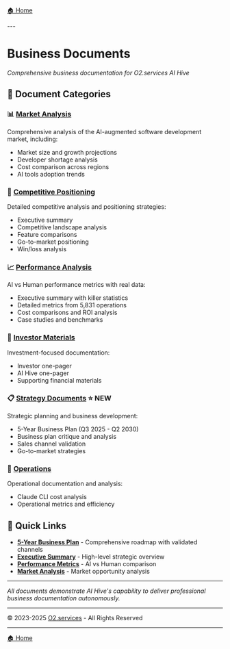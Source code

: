 [🏠 Home](../README.md)

<link rel="stylesheet" href="../assets/css/styles.css">
---

# Business Documents

*Comprehensive business documentation for O2.services AI Hive*

## 📁 Document Categories

### 📊 [Market Analysis](market-analysis/index.md)
Comprehensive analysis of the AI-augmented software development market, including:
- Market size and growth projections
- Developer shortage analysis
- Cost comparison across regions
- AI tools adoption trends

### 🎯 [Competitive Positioning](competitive-positioning/index.md)
Detailed competitive analysis and positioning strategies:
- Executive summary
- Competitive landscape analysis
- Feature comparisons
- Go-to-market positioning
- Win/loss analysis

### 📈 [Performance Analysis](performance-analysis/index.md)
AI vs Human performance metrics with real data:
- Executive summary with killer statistics
- Detailed metrics from 5,831 operations
- Cost comparisons and ROI analysis
- Case studies and benchmarks

### 💼 [Investor Materials](investor-materials/index.md)
Investment-focused documentation:
- Investor one-pager
- AI Hive one-pager
- Supporting financial materials

### 📋 [Strategy Documents](strategy/index.md) ⭐ NEW
Strategic planning and business development:
- 5-Year Business Plan (Q3 2025 - Q2 2030)
- Business plan critique and analysis
- Sales channel validation
- Go-to-market strategies

### 🔧 [Operations](operations/index.md)
Operational documentation and analysis:
- Claude CLI cost analysis
- Operational metrics and efficiency

## 🎯 Quick Links

- **[5-Year Business Plan](strategy/5-year-business-plan.md)** - Comprehensive roadmap with validated channels
- **[Executive Summary](competitive-positioning/00-executive-summary.md)** - High-level strategic overview
- **[Performance Metrics](performance-analysis/01-executive-summary.md)** - AI vs Human comparison
- **[Market Analysis](market-analysis/00-explosive-growth.md)** - Market opportunity analysis

---

*All documents demonstrate AI Hive's capability to deliver professional business documentation autonomously.*

---

© 2023-2025 [O2.services](https://O2.services) - All Rights Reserved

---

[🏠 Home](../README.md)
